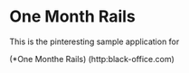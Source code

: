 # One Month Rails

This is the pinteresting sample application for 

(*One Monthe Rails) (http:black-office.com)